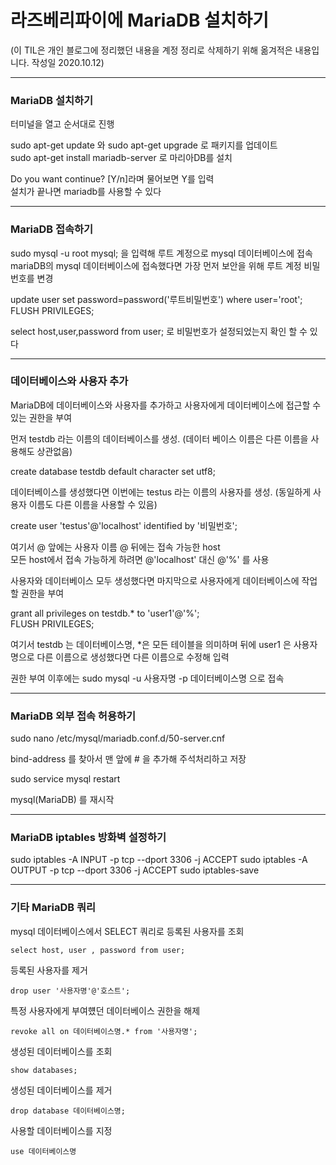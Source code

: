 # 라즈베리파이에 MariaDB 설치하기   

(이 TIL은 개인 블로그에 정리했던 내용을 계정 정리로 삭제하기 위해 옮겨적은 내용입니다. 작성일 2020.10.12)   

- - - - -

### MariaDB 설치하기   

터미널을 열고 순서대로 진행   

sudo apt-get update 와 sudo apt-get upgrade 로 패키지를 업데이트   
sudo apt-get install mariadb-server 로 마리아DB를 설치   

Do you want continue? [Y/n]라며 물어보면 Y를 입력   
설치가 끝나면 mariadb를 사용할 수 있다

- - - - -

### MariaDB 접속하기   

sudo mysql -u root mysql; 을 입력해 루트 계정으로 mysql 데이터베이스에 접속   
mariaDB의 mysql 데이터베이스에 접속했다면 가장 먼저 보안을 위해 루트 계정 비밀번호를 변경   

update user set password=password('루트비밀번호') where user='root';   
FLUSH PRIVILEGES;   

select host,user,password from user; 로 비밀번호가 설정되었는지 확인 할 수 있다   

- - - - -

### 데이터베이스와 사용자 추가

MariaDB에 데이터베이스와 사용자를 추가하고 사용자에게 데이터베이스에 접근할 수 있는 권한을 부여   

먼저 testdb 라는 이름의 데이터베이스를 생성. (데이터 베이스 이름은 다른 이름을 사용해도 상관없음)

create database testdb default character set utf8;   

데이터베이스를 생성했다면 이번에는 testus 라는 이름의 사용자를 생성. (동일하게 사용자 이름도 다른 이름을 사용할 수 있음)

create user 'testus'@'localhost' identified by '비밀번호';   

여기서 @ 앞에는 사용자 이름 @ 뒤에는 접속 가능한 host   
모든 host에서 접속 가능하게 하려면 @'localhost' 대신 @'%' 를 사용   

사용자와 데이터베이스 모두 생성했다면 마지막으로 사용자에게 데이터베이스에 작업할 권한을 부여   

grant all privileges on testdb.* to 'user1'@'%';   
FLUSH PRIVILEGES;   

여기서 testdb 는 데이터베이스명, *은 모든 테이블을 의미하며 뒤에 user1 은 사용자명으로 다른 이름으로 생성했다면 다른 이름으로 수정해 입력   

권한 부여 이후에는 sudo mysql -u 사용자명 -p 데이터베이스명 으로 접속   

- - - - -

### MariaDB 외부 접속 허용하기   

sudo nano /etc/mysql/mariadb.conf.d/50-server.cnf   

bind-address 를 찾아서 맨 앞에 # 을 추가해 주석처리하고 저장   

sudo service mysql restart   

mysql(MariaDB) 를 재시작   

- - - - -

### MariaDB iptables 방화벽 설정하기

sudo iptables -A INPUT -p tcp --dport 3306 -j ACCEPT
sudo iptables -A OUTPUT -p tcp --dport 3306 -j ACCEPT
sudo iptables-save

- - - - -

### 기타 MariaDB 쿼리

mysql 데이터베이스에서 SELECT 쿼리로 등록된 사용자를 조회   
```
select host, user , password from user;
```

등록된 사용자를 제거   
```
drop user '사용자명'@'호스트';
```

특정 사용자에게 부여헀던 데이터베이스 권한을 해제   
```
revoke all on 데이터베이스명.* from '사용자명';
```

생성된 데이터베이스를 조회   
```
show databases;
```

생성된 데이터베이스를 제거   
```
drop database 데이터베이스명;
```

사용할 데이터베이스를 지정   
```
use 데이터베이스명
```